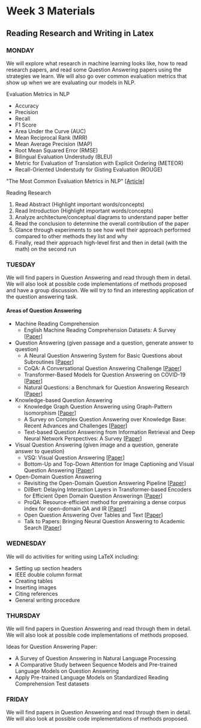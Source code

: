 # Week 3 Materials
## Reading Research and Writing in Latex
### MONDAY
We will explore what research in machine learning looks like, how to read research papers, and read some Question Answering papers using the strategies we learn. We will also go over common evaluation metrics that show up when we are evaluating our models in NLP.

Evaluation Metrics in NLP
- Accuracy
- Precision
- Recall
- F1 Score
- Area Under the Curve (AUC)
- Mean Reciprocal Rank (MRR)
- Mean Average Precision (MAP)
- Root Mean Squared Error (RMSE)
- Bilingual Evaluation Understudy (BLEU)
- Metric for Evaluation of Translation with Explicit Ordering (METEOR)
- Recall-Oriented Understudy for Gisting Evaluation (ROUGE)

"The Most Common Evaluation Metrics in NLP" [[Article](https://towardsdatascience.com/the-most-common-evaluation-metrics-in-nlp-ced6a763ac8b)]

Reading Research
1. Read Abstract (Highlight important words/concepts)
2. Read Introduction (Highlight important words/concepts)
3. Analyze architecture/conceptual diagrams to understand paper better
4. Read the conclusion to determine the overall contribution of the paper
5. Glance through experiments to see how well their approach performed compared to other methods they list and why
6. Finally, read their approach high-level first and then in detail (with the math) on the second run


### TUESDAY
We will find papers in Question Answering and read through them in detail. We will also look at possible code implementations of 
methods proposed and have a group discussion. We will try to find an interesting application of the question answering task.

#### Areas of Question Answering
- Machine Reading Comprehension
  - English Machine Reading Comprehension Datasets: A Survey [[Paper](https://arxiv.org/pdf/2101.10421.pdf)] 
- Question Answering (given passage and a question, generate answer to question) 
  - A Neural Question Answering System for Basic Questions about Subroutines [[Paper](https://arxiv.org/pdf/2101.03999.pdf)]
  - CoQA: A Conversational Question Answering Challenge [[Paper](https://arxiv.org/pdf/1808.07042.pdf)]
  - Transformer-Based Models for Question Answering on COVID-19 [[Paper](https://arxiv.org/pdf/2101.11432.pdf)]
  - Natural Questions: a Benchmark for Question Answering Research [[Paper](https://storage.googleapis.com/pub-tools-public-publication-data/pdf/b8c26e4347adc3453c15d96a09e6f7f102293f71.pdf)]
- Knowledge-based Question Answering
  - Knowledge Graph Question Answering using Graph-Pattern Isomorphism [[Paper](https://arxiv.org/pdf/2103.06752.pdf)]
  - A Survey on Complex Question Answering over Knowledge Base: Recent Advances and Challenges [[Paper](https://arxiv.org/pdf/2007.13069.pdf)]
  - Text-based Question Answering from Information Retrieval and Deep Neural Network Perspectives: A Survey [[Paper](https://arxiv.org/pdf/2002.06612v2.pdf)]
- Visual Question Answering (given image and a question, generate answer to question) 
  - VSQ: Visual Question Answering [[Paper](https://arxiv.org/pdf/1505.00468.pdf)]
  - Bottom-Up and Top-Down Attention for Image Captioning and Visual Question Answering [[Paper](https://arxiv.org/pdf/1707.07998.pdf)]
- Open-Domain Question Answering 
  - Revisiting the Open-Domain Question Answering Pipeline [[Paper](https://arxiv.org/pdf/2009.00914.pdf)]
  - DilBert: Delaying Interaction Layers in Transformer-based Encoders for Efficient Open Domain Question Answeringn [[Paper](https://arxiv.org/pdf/2010.08422.pdf)]
  - ProQA: Resource-efficient method for pretraining a dense corpus index for open-domain QA and IR [[Paper](https://arxiv.org/pdf/2005.00038.pdf)]
  - Open Question Answering Over Tables and Text [[Paper](https://arxiv.org/pdf/2010.10439.pdf)]
  - Talk to Papers: Bringing Neural Question Answering to Academic Search [[Paper](https://arxiv.org/pdf/2004.02002.pdf)]


### WEDNESDAY
We will do activities for writing using LaTeX including:
- Setting up section headers
- IEEE double column format
- Creating tables
- Inserting images
- Citing references
- General writing procedure


### THURSDAY
We will find papers in Question Answering and read through them in detail. We will also look at possible code implementations of 
methods proposed. 

Ideas for Question Answering Paper:
- A Survey of Question Answering in Natural Language Processing
- A Comparative Study between Sequence Models and Pre-trained Language Models on Question Answering
- Apply Pre-trained Language Models on Standardized Reading Comprehension Test datasets


### FRIDAY
We will find papers in Question Answering and read through them in detail. We will also look at possible code implementations of 
methods proposed. 
